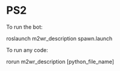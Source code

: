 # PS2

To run the bot:

roslaunch m2wr_description spawn.launch

To run any code:

rorun m2wr_description [python_file_name]
